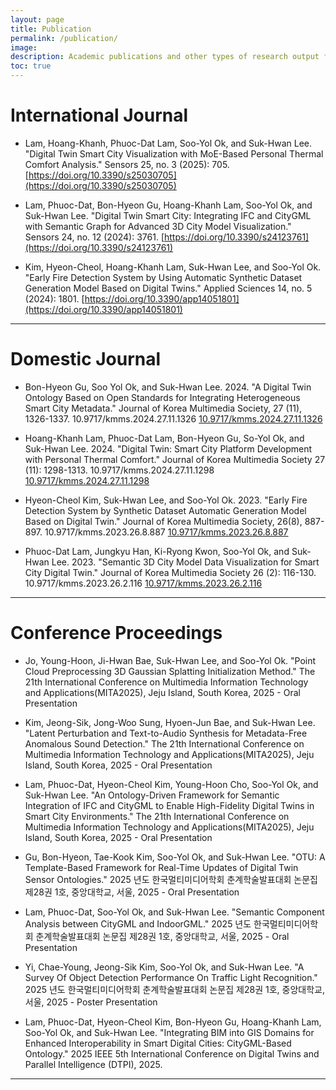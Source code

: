 ```yaml
---
layout: page
title: Publication
permalink: /publication/
image: 
description: Academic publications and other types of research output from the AI Digital Twin Lab, Dong-A University of Korea
toc: true
---
```


# International Journal

* Lam, Hoang-Khanh, Phuoc-Dat Lam, Soo-Yol Ok, and Suk-Hwan Lee. "Digital Twin Smart City Visualization with MoE-Based Personal Thermal Comfort Analysis." Sensors 25, no. 3 (2025): 705. [https://doi.org/10.3390/s25030705](https://doi.org/10.3390/s25030705)

* Lam, Phuoc-Dat, Bon-Hyeon Gu, Hoang-Khanh Lam, Soo-Yol Ok, and Suk-Hwan Lee. "Digital Twin Smart City: Integrating IFC and CityGML with Semantic Graph for Advanced 3D City Model Visualization." Sensors 24, no. 12 (2024): 3761. [https://doi.org/10.3390/s24123761](https://doi.org/10.3390/s24123761)

* Kim, Hyeon-Cheol, Hoang-Khanh Lam, Suk-Hwan Lee, and Soo-Yol Ok. "Early Fire Detection System by Using Automatic Synthetic Dataset Generation Model Based on Digital Twins." Applied Sciences 14, no. 5 (2024): 1801. [https://doi.org/10.3390/app14051801](https://doi.org/10.3390/app14051801)

***

# Domestic Journal

* Bon-Hyeon Gu, Soo Yol Ok, and Suk-Hwan Lee. 2024. "A Digital Twin Ontology Based on Open Standards for Integrating Heterogeneous Smart City Metadata." Journal of Korea Multimedia Society, 27 (11), 1326-1337. 10.9717/kmms.2024.27.11.1326 [10.9717/kmms.2024.27.11.1326](https://www.dbpia.co.kr/journal/articleDetail?nodeId=NODE11991781&language=ko_KR&hasTopBanner=true)

* Hoang-Khanh Lam, Phuoc-Dat Lam, Bon-Hyeon Gu, So-Yol Ok, and Suk-Hwan Lee. 2024. "Digital Twin: Smart City Platform Development with Personal Thermal Comfort." Journal of Korea Multimedia Society 27 (11): 1298-1313. 10.9717/kmms.2024.27.11.1298 [10.9717/kmms.2024.27.11.1298](https://www.dbpia.co.kr/Journal/articleDetail?nodeId=NODE11991779)

* Hyeon-Cheol Kim, Suk-Hwan Lee, and Soo-Yol Ok. 2023. "Early Fire Detection System by Synthetic Dataset Automatic Generation Model Based on Digital Twin." Journal of Korea Multimedia Society, 26(8), 887-897. 10.9717/kmms.2023.26.8.887 [10.9717/kmms.2023.26.8.887](https://www.dbpia.co.kr/journal/articleDetail?nodeId=NODE11516289&language=ko_KR&hasTopBanner=true)
  
* Phuoc-Dat Lam, Jungkyu Han, Ki-Ryong Kwon, Soo-Yol Ok, and Suk-Hwan Lee. 2023. "Semantic 3D City Model Data Visualization for Smart City Digital Twin." Journal of Korea Multimedia Society 26 (2): 116-130. 10.9717/kmms.2023.26.2.116 [10.9717/kmms.2023.26.2.116](https://www.dbpia.co.kr/journal/articleDetail?nodeId=NODE11219438)

***

# Conference Proceedings

* Jo, Young-Hoon, Ji-Hwan Bae, Suk-Hwan Lee, and Soo-Yol Ok. "Point Cloud Preprocessing 3D Gaussian Splatting Initialization Method." The 21th International Conference on Multimedia Information Technology and Applications(MITA2025), Jeju Island, South Korea, 2025 - Oral Presentation

* Kim, Jeong-Sik, Jong-Woo Sung, Hyoen-Jun Bae, and Suk-Hwan Lee. "Latent Perturbation and Text-to-Audio Synthesis for Metadata-Free Anomalous Sound Detection." The 21th International Conference on Multimedia Information Technology and Applications(MITA2025), Jeju Island, South Korea, 2025 - Oral Presentation

* Lam, Phuoc-Dat, Hyeon-Cheol Kim, Young-Hoon Cho, Soo-Yol Ok, and Suk-Hwan Lee. "An Ontology-Driven Framework for Semantic Integration of IFC and CityGML to Enable High-Fidelity Digital Twins in Smart City Environments." The 21th International Conference on Multimedia Information Technology and Applications(MITA2025), Jeju Island, South Korea, 2025 - Oral Presentation

* Gu, Bon-Hyeon, Tae-Kook Kim, Soo-Yol Ok, and Suk-Hwan Lee. "OTU: A Template-Based Framework for Real-Time Updates of Digital Twin Sensor Ontologies." 2025 년도 한국멀티미디어학회 춘계학술발표대회 논문집 제28권 1호, 중앙대학교, 서울, 2025 - Oral Presentation

* Lam, Phuoc-Dat, Soo-Yol Ok, and Suk-Hwan Lee. "Semantic Component Analysis between CityGML and IndoorGML." 2025 년도 한국멀티미디어학회 춘계학술발표대회 논문집 제28권 1호, 중앙대학교, 서울, 2025 - Oral Presentation

* Yi, Chae-Young, Jeong-Sik Kim, Soo-Yol Ok, and Suk-Hwan Lee. "A Survey Of Object Detection Performance On Traffic Light Recognition." 2025 년도 한국멀티미디어학회 춘계학술발표대회 논문집 제28권 1호, 중앙대학교, 서울, 2025 - Poster Presentation

* Lam, Phuoc-Dat, Hyeon-Cheol Kim, Bon-Hyeon Gu, Hoang-Khanh Lam, Soo-Yol Ok, and Suk-Hwan Lee. "Integrating BIM into GIS Domains for Enhanced Interoperability in Smart Digital Cities: CityGML-Based Ontology." 2025 IEEE 5th International Conference on Digital Twins and Parallel Intelligence (DTPI), 2025.

***